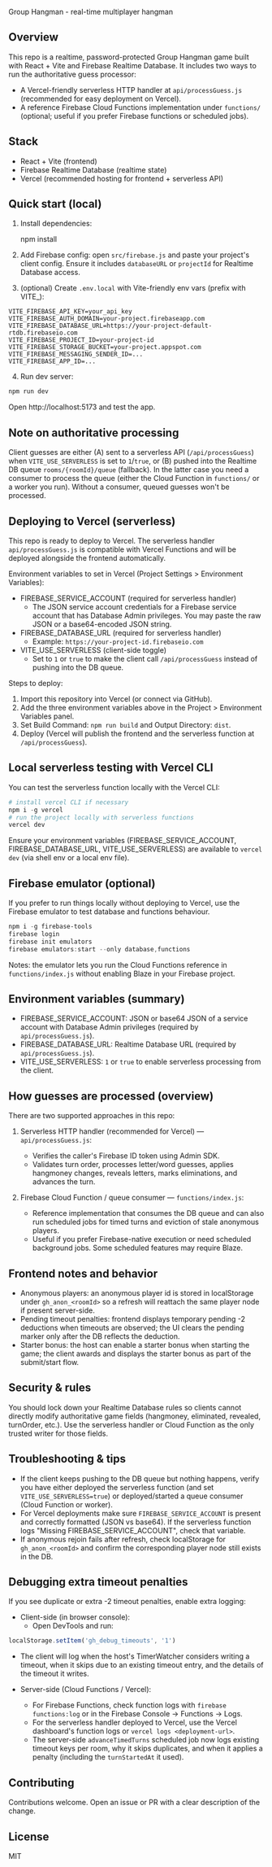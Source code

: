 Group Hangman - real-time multiplayer hangman

Overview
--
This repo is a realtime, password-protected Group Hangman game built with React + Vite and Firebase Realtime Database. It includes two ways to run the authoritative guess processor:

- A Vercel-friendly serverless HTTP handler at `api/processGuess.js` (recommended for easy deployment on Vercel).
- A reference Firebase Cloud Functions implementation under `functions/` (optional; useful if you prefer Firebase functions or scheduled jobs).

Stack
--
- React + Vite (frontend)
- Firebase Realtime Database (realtime state)
- Vercel (recommended hosting for frontend + serverless API)

Quick start (local)
--
1. Install dependencies:

   npm install

2. Add Firebase config: open `src/firebase.js` and paste your project's client config. Ensure it includes `databaseURL` or `projectId` for Realtime Database access.

3. (optional) Create `.env.local` with Vite-friendly env vars (prefix with VITE_):

```
VITE_FIREBASE_API_KEY=your_api_key
VITE_FIREBASE_AUTH_DOMAIN=your-project.firebaseapp.com
VITE_FIREBASE_DATABASE_URL=https://your-project-default-rtdb.firebaseio.com
VITE_FIREBASE_PROJECT_ID=your-project-id
VITE_FIREBASE_STORAGE_BUCKET=your-project.appspot.com
VITE_FIREBASE_MESSAGING_SENDER_ID=...
VITE_FIREBASE_APP_ID=...
```

4. Run dev server:

```powershell
npm run dev
```

Open http://localhost:5173 and test the app.

Note on authoritative processing
--
Client guesses are either (A) sent to a serverless API (`/api/processGuess`) when `VITE_USE_SERVERLESS` is set to `1`/`true`, or (B) pushed into the Realtime DB queue `rooms/{roomId}/queue` (fallback). In the latter case you need a consumer to process the queue (either the Cloud Function in `functions/` or a worker you run). Without a consumer, queued guesses won't be processed.

Deploying to Vercel (serverless)
--
This repo is ready to deploy to Vercel. The serverless handler `api/processGuess.js` is compatible with Vercel Functions and will be deployed alongside the frontend automatically.

Environment variables to set in Vercel (Project Settings > Environment Variables):

- FIREBASE_SERVICE_ACCOUNT (required for serverless handler)
  - The JSON service account credentials for a Firebase service account that has Database Admin privileges. You may paste the raw JSON or a base64-encoded JSON string.
- FIREBASE_DATABASE_URL (required for serverless handler)
  - Example: `https://your-project-id.firebaseio.com`
- VITE_USE_SERVERLESS (client-side toggle)
  - Set to `1` or `true` to make the client call `/api/processGuess` instead of pushing into the DB queue.

Steps to deploy:
1. Import this repository into Vercel (or connect via GitHub).
2. Add the three environment variables above in the Project > Environment Variables panel.
3. Set Build Command: `npm run build` and Output Directory: `dist`.
4. Deploy (Vercel will publish the frontend and the serverless function at `/api/processGuess`).

Local serverless testing with Vercel CLI
--
You can test the serverless function locally with the Vercel CLI:

```powershell
# install vercel CLI if necessary
npm i -g vercel
# run the project locally with serverless functions
vercel dev
```

Ensure your environment variables (FIREBASE_SERVICE_ACCOUNT, FIREBASE_DATABASE_URL, VITE_USE_SERVERLESS) are available to `vercel dev` (via shell env or a local env file).

Firebase emulator (optional)
--
If you prefer to run things locally without deploying to Vercel, use the Firebase emulator to test database and functions behaviour.

```powershell
npm i -g firebase-tools
firebase login
firebase init emulators
firebase emulators:start --only database,functions
```

Notes: the emulator lets you run the Cloud Functions reference in `functions/index.js` without enabling Blaze in your Firebase project.

Environment variables (summary)
--
- FIREBASE_SERVICE_ACCOUNT: JSON or base64 JSON of a service account with Database Admin privileges (required by `api/processGuess.js`).
- FIREBASE_DATABASE_URL: Realtime Database URL (required by `api/processGuess.js`).
- VITE_USE_SERVERLESS: `1` or `true` to enable serverless processing from the client.

How guesses are processed (overview)
--
There are two supported approaches in this repo:

1. Serverless HTTP handler (recommended for Vercel) — `api/processGuess.js`:
   - Verifies the caller's Firebase ID token using Admin SDK.
   - Validates turn order, processes letter/word guesses, applies hangmoney changes, reveals letters, marks eliminations, and advances the turn.

2. Firebase Cloud Function / queue consumer — `functions/index.js`:
   - Reference implementation that consumes the DB queue and can also run scheduled jobs for timed turns and eviction of stale anonymous players.
   - Useful if you prefer Firebase-native execution or need scheduled background jobs. Some scheduled features may require Blaze.

Frontend notes and behavior
--
- Anonymous players: an anonymous player id is stored in localStorage under `gh_anon_<roomId>` so a refresh will reattach the same player node if present server-side.
- Pending timeout penalties: frontend displays temporary pending -2 deductions when timeouts are observed; the UI clears the pending marker only after the DB reflects the deduction.
- Starter bonus: the host can enable a starter bonus when starting the game; the client awards and displays the starter bonus as part of the submit/start flow.

Security & rules
--
You should lock down your Realtime Database rules so clients cannot directly modify authoritative game fields (hangmoney, eliminated, revealed, turnOrder, etc.). Use the serverless handler or Cloud Function as the only trusted writer for those fields.

Troubleshooting & tips
--
- If the client keeps pushing to the DB queue but nothing happens, verify you have either deployed the serverless function (and set `VITE_USE_SERVERLESS=true`) or deployed/started a queue consumer (Cloud Function or worker).
- For Vercel deployments make sure `FIREBASE_SERVICE_ACCOUNT` is present and correctly formatted (JSON vs base64). If the serverless function logs "Missing FIREBASE_SERVICE_ACCOUNT", check that variable.
- If anonymous rejoin fails after refresh, check localStorage for `gh_anon_<roomId>` and confirm the corresponding player node still exists in the DB.

Debugging extra timeout penalties
--
If you see duplicate or extra -2 timeout penalties, enable extra logging:

- Client-side (in browser console):
  - Open DevTools and run:

```javascript
localStorage.setItem('gh_debug_timeouts', '1')
```

  - The client will log when the host's TimerWatcher considers writing a timeout, when it skips due to an existing timeout entry, and the details of the timeout it writes.

- Server-side (Cloud Functions / Vercel):
  - For Firebase Functions, check function logs with `firebase functions:log` or in the Firebase Console -> Functions -> Logs.
  - For the serverless handler deployed to Vercel, use the Vercel dashboard's function logs or `vercel logs <deployment-url>`.
  - The server-side `advanceTimedTurns` scheduled job now logs existing timeout keys per room, why it skips duplicates, and when it applies a penalty (including the `turnStartedAt` it used).

Contributing
--
Contributions welcome. Open an issue or PR with a clear description of the change.

License
--
MIT
